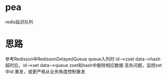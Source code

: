 # pea
redis延迟队列

# 思路
参考Redisson中RedissonDelayedQueue
queue入列时 id-->zset  data-->hash
超时后，id-->set  data-->queue  zset和hash中删除相应数据
丢失问题，监控set中id 重发，或更严格从业务角度控制重发

